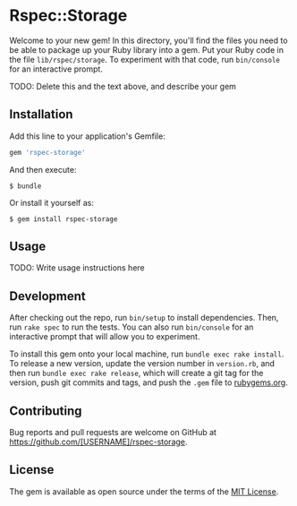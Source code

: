 # Rspec::Storage

Welcome to your new gem! In this directory, you'll find the files you need to be able to package up your Ruby library into a gem. Put your Ruby code in the file `lib/rspec/storage`. To experiment with that code, run `bin/console` for an interactive prompt.

TODO: Delete this and the text above, and describe your gem

## Installation

Add this line to your application's Gemfile:

```ruby
gem 'rspec-storage'
```

And then execute:

    $ bundle

Or install it yourself as:

    $ gem install rspec-storage

## Usage

TODO: Write usage instructions here

## Development

After checking out the repo, run `bin/setup` to install dependencies. Then, run `rake spec` to run the tests. You can also run `bin/console` for an interactive prompt that will allow you to experiment.

To install this gem onto your local machine, run `bundle exec rake install`. To release a new version, update the version number in `version.rb`, and then run `bundle exec rake release`, which will create a git tag for the version, push git commits and tags, and push the `.gem` file to [rubygems.org](https://rubygems.org).

## Contributing

Bug reports and pull requests are welcome on GitHub at https://github.com/[USERNAME]/rspec-storage.


## License

The gem is available as open source under the terms of the [MIT License](http://opensource.org/licenses/MIT).

